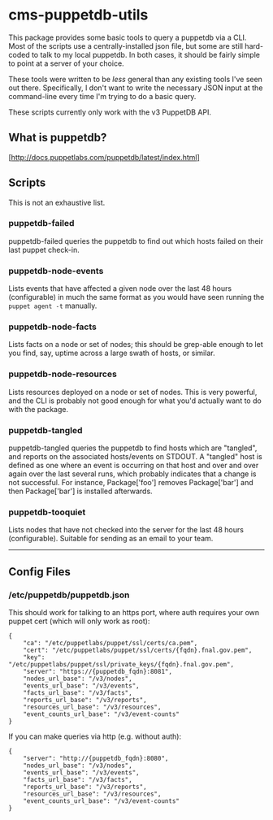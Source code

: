 # cms-puppetdb-utils

This package provides some basic tools to query a puppetdb via a CLI.
Most of the scripts use a centrally-installed json file, but some are
still hard-coded to talk to my local puppetdb.  In both cases, it should
be fairly simple to point at a server of your choice.

These tools were written to be *less* general than any existing tools I've
seen out there.  Specifically, I don't want to write the necessary JSON
input at the command-line every time I'm trying to do a basic query.

These scripts currently only work with the v3 PuppetDB API.  

## What is puppetdb?

[http://docs.puppetlabs.com/puppetdb/latest/index.html]

## Scripts

This is not an exhaustive list.

### puppetdb-failed

puppetdb-failed queries the puppetdb to find out which hosts failed on
their last puppet check-in.  

### puppetdb-node-events

Lists events that have affected a given node over the last 48 hours
(configurable) in much the same format as you would have seen running the
`puppet agent -t` manually.

### puppetdb-node-facts

Lists facts on a node or set of nodes; this should be grep-able enough to
let you find, say, uptime across a large swath of hosts, or similar.

### puppetdb-node-resources

Lists resources deployed on a node or set of nodes.  This is very
powerful, and the CLI is probably not good enough for what you'd actually
want to do with the package.

### puppetdb-tangled

puppetdb-tangled queries the puppetdb to find hosts which are "tangled",
and reports on the associated hosts/events on STDOUT.  A "tangled" host
is defined as one where an event is occurring on that host and over and
over again over the last several runs, which probably indicates that a
change is not successful.  For instance, Package['foo'] removes
Package['bar'] and then Package['bar'] is installed afterwards.

### puppetdb-tooquiet

Lists nodes that have not checked into the server for the last 48 hours
(configurable).  Suitable for sending as an email to your team.

-------------------------------------------------------------------------------

## Config Files

### /etc/puppetdb/puppetdb.json

This should work for talking to an https port, where auth requires your own puppet cert (which will only work as root):

    {
        "ca": "/etc/puppetlabs/puppet/ssl/certs/ca.pem",
        "cert": "/etc/puppetlabs/puppet/ssl/certs/{fqdn}.fnal.gov.pem",
        "key": "/etc/puppetlabs/puppet/ssl/private_keys/{fqdn}.fnal.gov.pem",
        "server": "https://{puppetdb_fqdn}:8081",
        "nodes_url_base": "/v3/nodes",
        "events_url_base": "/v3/events",
        "facts_url_base": "/v3/facts",
        "reports_url_base": "/v3/reports",
        "resources_url_base": "/v3/resources",
        "event_counts_url_base": "/v3/event-counts"
    }

If you can make queries via http (e.g. without auth):


    {
        "server": "http://{puppetdb_fqdn}:8080",
        "nodes_url_base": "/v3/nodes",
        "events_url_base": "/v3/events",
        "facts_url_base": "/v3/facts",
        "reports_url_base": "/v3/reports",
        "resources_url_base": "/v3/resources",
        "event_counts_url_base": "/v3/event-counts"
    }
